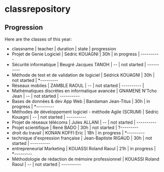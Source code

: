 ﻿# classrepository

## Progression

Here are the classes of this year:

- classname  |  teacher  |  duration  |  state  |  progression
- Projet de Genie Logiciel  |  Sédric KOUAGNI  | 30h  |  in progress  |  ----------
- Sécurité informatique  |  Beugré Jacques TANOH  |  --  |  not started  |  ----------
- Méthode de test et de validation de logiciel  |  Sédrick KOUAGNI  |  30h  |  not started  |  *---------
- Réseaux mobiles  |  ZAMBLE RAOUL  |  --  |  not started  |  ----------  |
- Mathématiques discrètes en informatique avancée  |  GNAMENE N'Tcho Jean  |  --  |  not started  |  ----------
- Bases de données & dev App Web  |  Bandaman Jean-Titus  | 30h  |  in progress  |  *---------
- Méthodes de développement logiciel - méthode Agile (SCRUM)  |  Sédric Kouagni  |  --  |  not started  |  ----------
- Projet de réseaux télécoms  |  Jules ALLANI  |  --  |  not started  |  ----------
- Projet scientifique  |  René BADO  |  30h  |  not started  |  ?---------
- droit du travail  |  KONAN KOFFI Eric  |  18h  |  in progress  |  *---------
- technique d'expression française  |  Jean-Baptiste RIGAUD |  30h  |  not started  |  ----------
- entrepreneurial Marketing  |  KOUASSI Roland Raoul  |  21h  |  in progress  |  *---------
- Méthodologie de rédaction de mémoire professionnel  |  KOUASSI Roland Raoul  |  --  | not started  |  ----------
